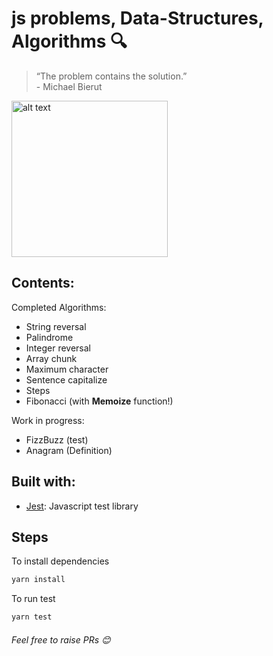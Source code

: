 # js problems, Data-Structures, Algorithms :mag:

> “The problem contains the solution.” <br /> - Michael Bierut

<img src="https://octodex.github.com/images/labtocat.png" alt="alt text" width="250">

## Contents:

Completed Algorithms:

- String reversal
- Palindrome
- Integer reversal
- Array chunk
- Maximum character
- Sentence capitalize
- Steps
- Fibonacci (with **Memoize** function!)

Work in progress:

- FizzBuzz (test)
- Anagram (Definition)

## Built with:

- [Jest](https://jestjs.io/): Javascript test library

## Steps

To install dependencies

```bash
yarn install
```

To run test

```bash
yarn test
```

###### _Feel free to raise PRs_ :blush:
